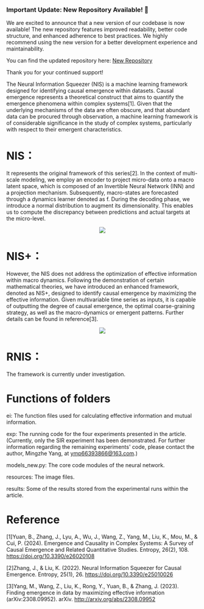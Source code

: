 ### Important Update: New Repository Available! 🚀

We are excited to announce that a new version of our codebase is now available! The new repository features improved readability, better code structure, and enhanced adherence to best practices. We highly recommend using the new version for a better development experience and maintainability.

You can find the updated repository here: [New Repository](https://github.com/Matthew-ymz/Time-series-forecasting-for-causal-emergence)

Thank you for your continued support!



The Neural Information Squeezer (NIS) is a machine learning framework designed for identifying causal emergence within datasets. Causal emergence represents a theoretical construct that aims to quantify the emergence phenomena within complex systems[1]. Given that the underlying mechanisms of the data are often obscure, and that abundant data can be procured through observation, a machine learning framework is of considerable significance in the study of complex systems, particularly with respect to their emergent characteristics. <br>

# NIS：
It represents the original framework of this series[2]. In the context of multi-scale modeling, we employ an encoder to project micro-data onto a macro latent space, which is composed of an Invertible Neural Network (INN) and a projection mechanism. Subsequently, macro-states are forecasted through a dynamics learner denoted as f. During the decoding phase, we introduce a normal distribution to augment its dimensionality. This enables us to compute the discrepancy between predictions and actual targets at the micro-level. <br>
<div align=center>
<img src="resources/NIS.png">
</div>

# NIS+：  
However, the NIS does not address the optimization of effective information within macro dynamics. Following the demonstration of certain mathematical theories, we have introduced an enhanced framework, denoted as NIS+, designed to identify causal emergence by maximizing the effective information. Given multivariable time series as inputs, it is capable of outputting the degree of causal emergence, the optimal coarse-graining strategy, as well as the macro-dynamics or emergent patterns. Further details can be found in reference[3]. <br>
<div align=center>
<img src="resources/NIS+.png">
</div>

# RNIS：
The framework is currently under investigation. <br>

# Functions of folders
ei: The function files used for calculating effective information and mutual information. <br>

exp: The running code for the four experiments presented in the article. (Currently, only the SIR experiment has been demonstrated. For further information regarding the remaining experiments' code, please contact the author, Mingzhe Yang, at ymp66393866@163.com.) <br>

models_new.py: The core code modules of the neural network. <br>

resources: The image files. <br>

results: Some of the results stored from the experimental runs within the article. <br>

# Reference
[1]Yuan, B., Zhang, J., Lyu, A., Wu, J., Wang, Z., Yang, M., Liu, K., Mou, M., & Cui, P. (2024). Emergence and Causality in Complex Systems: A Survey of Causal Emergence and Related Quantitative Studies. Entropy, 26(2), 108. https://doi.org/10.3390/e26020108  <br>

[2]Zhang, J., & Liu, K. (2022). Neural Information Squeezer for Causal Emergence. Entropy, 25(1), 26. https://doi.org/10.3390/e25010026 <br> 

[3]Yang, M., Wang, Z., Liu, K., Rong, Y., Yuan, B., & Zhang, J. (2023). Finding emergence in data by maximizing effective information (arXiv:2308.09952). arXiv. http://arxiv.org/abs/2308.09952 <br>



